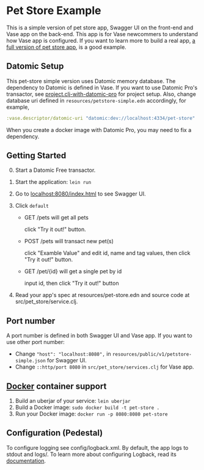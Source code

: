 # Pet Store Example

This is a simple version of pet store app, Swagger UI on the front-end
and Vase app on the back-end. This app is for Vase newcommers to
understand how Vase app is configured. If you want to learn more to
build a real app, [a full version of pet store app](../petstore-full),
is a good example.


## Datomic Setup

This pet-store simple version uses Datomic memory database. The
dependency to Datomic is defined in Vase. If you want to use Datomic
Pro's transactor, see
[project.clj-with-datomic-pro](./project.clj-with-datomic-pro) for
project setup.  Also, change database uri defined in
`resources/petstore-simple.edn` accordingly, for example,

```clojure
:vase.descriptor/datomic-uri "datomic:dev://localhost:4334/pet-store"
```

When you create a docker image with Datomic Pro,
you may need to fix a dependency.

## Getting Started

0. Start a Datomic Free transactor.
1. Start the application: `lein run`
2. Go to [localhost:8080/index.html](http://localhost:8080/index.html) to see Swagger UI.
3. Click `default`
    - GET /pets will get all pets

      click "Try it out!" button.

    - POST /pets will transact new pet(s)

      click "Examble Value" and edit id, name and tag values, then click "Try it out!" button.

    - GET /pet/{id} will get a single pet by id

      input id, then click "Try it out!" button

4. Read your app's spec at resources/pet-store.edn and source code at src/pet_store/service.clj.


## Port number

A port number is defined in both Swagger UI and Vase app.
If you want to use other port number:

- Change `"host": "localhost:8080",` in `resources/public/v1/petstore-simple.json` for Swagger UI.
- Change `::http/port 8080` in `src/pet_store/services.clj` for Vase app.


## [Docker](https://www.docker.com/) container support

1. Build an uberjar of your service: `lein uberjar`
2. Build a Docker image: `sudo docker build -t pet-store .`
3. Run your Docker image: `docker run -p 8080:8080 pet-store`


## Configuration (Pedestal)

To configure logging see config/logback.xml. By default, the app logs to stdout and logs/.
To learn more about configuring Logback, read its [documentation](http://logback.qos.ch/documentation.html).
